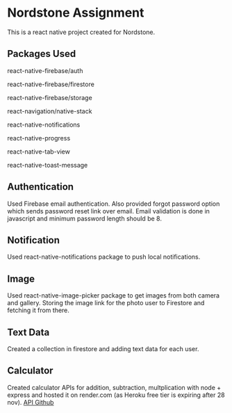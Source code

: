 
# Nordstone Assignment

This is a react native project created for Nordstone.




## Packages Used

react-native-firebase/auth

react-native-firebase/firestore

react-native-firebase/storage

react-navigation/native-stack

react-native-notifications

react-native-progress

react-native-tab-view

react-native-toast-message
## Authentication

Used Firebase email authentication. Also provided forgot password option which sends password reset link over email. Email validation is done in javascript and minimum password length should be 8.

## Notification

Used react-native-notifications package to push local notifications.
## Image

Used react-native-image-picker package to get images from both camera and gallery.
Storing the image link for the photo  user to Firestore and fetching it from there.
## Text Data

Created a collection in firestore and adding text data for each user.
## Calculator

Created calculator APIs for addition, subtraction, multplication with node + express and hosted it on render.com (as Heroku free tier is expiring after 28 nov). [API Github](https://github.com/shubham7799/nordstone-server)


